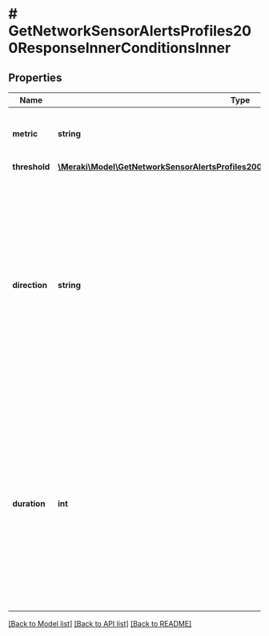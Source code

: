 # # GetNetworkSensorAlertsProfiles200ResponseInnerConditionsInner

## Properties

Name | Type | Description | Notes
------------ | ------------- | ------------- | -------------
**metric** | **string** | The type of sensor metric that will be monitored for changes. |
**threshold** | [**\Meraki\Model\GetNetworkSensorAlertsProfiles200ResponseInnerConditionsInnerThreshold**](GetNetworkSensorAlertsProfiles200ResponseInnerConditionsInnerThreshold.md) |  |
**direction** | **string** | If &#39;above&#39;, an alert will be sent when a sensor reads above the threshold. If &#39;below&#39;, an alert will be sent when a sensor reads below the threshold. Only applicable for temperature, humidity, realPower, apparentPower, powerFactor, voltage, current, and frequency thresholds. | [optional]
**duration** | **int** | Length of time in seconds that the triggering state must persist before an alert is sent. Available options are 0 seconds, 1 minute, 2 minutes, 3 minutes, 4 minutes, 5 minutes, 10 minutes, 15 minutes, 30 minutes, 1 hour, 2 hours, 4 hours, and 8 hours. Default is 0. | [optional] [default to self::DURATION_NUMBER_0]

[[Back to Model list]](../../README.md#models) [[Back to API list]](../../README.md#endpoints) [[Back to README]](../../README.md)
